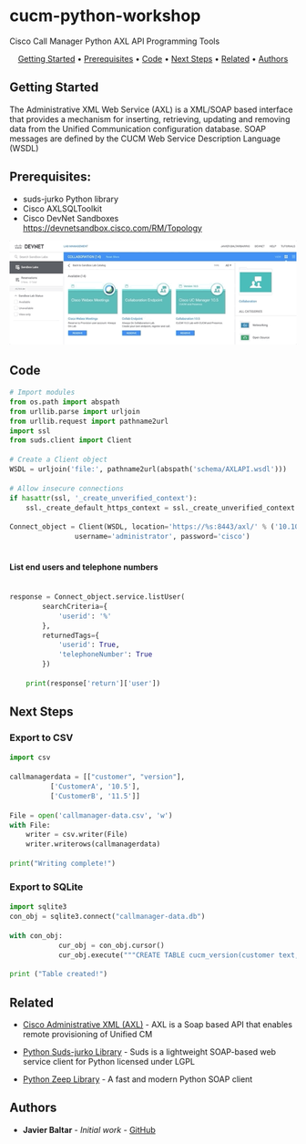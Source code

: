 # cucm-python-workshop
Cisco Call Manager Python AXL API Programming Tools
<p align="center">
  <a href="#Getting-Started">Getting Started</a> •
  <a href="#Prerequisites">Prerequisites</a> •
  <a href="#Code">Code</a> •
  <a href="#Next-Steps">Next Steps</a> •
  <a href="#related">Related</a> •
  <a href="#Authors">Authors</a>
</p>

## Getting Started
The Administrative XML Web Service (AXL) is a XML/SOAP based interface that provides a mechanism for inserting, retrieving, updating and removing data from the Unified Communication configuration database. SOAP messages are defined by the CUCM Web Service Description Language (WSDL)

## Prerequisites:

- suds-jurko Python library
- Cisco AXLSQLToolkit 
- Cisco DevNet Sandboxes https://devnetsandbox.cisco.com/RM/Topology

![](ciscoDevnetSandboxes.gif)


## Code

```python
# Import modules
from os.path import abspath
from urllib.parse import urljoin
from urllib.request import pathname2url
import ssl
from suds.client import Client

# Create a Client object
WSDL = urljoin('file:', pathname2url(abspath('schema/AXLAPI.wsdl')))

# Allow insecure connections
if hasattr(ssl, '_create_unverified_context'):
    ssl._create_default_https_context = ssl._create_unverified_context

Connect_object = Client(WSDL, location='https://%s:8443/axl/' % ('10.10.20.1'),
                username='administrator', password='cisco')
                    
```
#### List end users and telephone numbers

```python
                    
response = Connect_object.service.listUser(
        searchCriteria={
            'userid': '%'
        },
        returnedTags={
            'userid': True,
            'telephoneNumber': True
        })
    
    print(response['return']['user'])
```

## Next Steps
### Export to CSV 

```python
import csv
 
callmanagerdata = [["customer", "version"],
          ['CustomerA', '10.5'],
          ['CustomerB', '11.5']]
 
File = open('callmanager-data.csv', 'w')
with File:
    writer = csv.writer(File)
    writer.writerows(callmanagerdata)
     
print("Writing complete!")
```

### Export to SQLite

```python
import sqlite3
con_obj = sqlite3.connect("callmanager-data.db")

with con_obj:
            cur_obj = con_obj.cursor()
            cur_obj.execute("""CREATE TABLE cucm_version(customer text, version text)""")

print ("Table created!")
```

## Related

* [Cisco Administrative XML (AXL)](https://developer.cisco.com/site/axl/) - AXL is a Soap based API that enables remote provisioning of Unified CM

* [Python Suds-jurko Library](https://pypi.org/project/suds-jurko/) - Suds is a lightweight SOAP-based web service client for Python licensed under LGPL

* [Python Zeep Library](https://pypi.org/project/zeep/) - A fast and modern Python SOAP client

 

## Authors

* **Javier Baltar** - *Initial work* - [GitHub](https://github.com/JavierBaltar)
